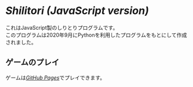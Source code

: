 # <em>Shilitori (JavaScript version)</em>  
これはJavaScript製のしりとりプログラムです。  
このプログラムは2020年9月にPythonを利用したプログラムをもとにして作成されました。

## ゲームのプレイ
ゲームは<em>[GitHub Pages](https://ryofuji2005.github.io/ShilitoriJS/shilitori.html)</em>でプレイできます。
